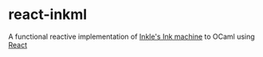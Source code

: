 # react-inkml
A functional reactive implementation of [Inkle's Ink machine](https://www.inklestudios.com/ink/) to OCaml using [React](https://erratique.ch/software/react)
